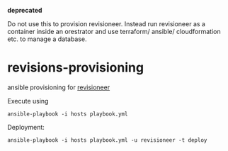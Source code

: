 **deprecated**

Do not use this to provision revisioneer. Instead run revisioneer as a container inside an orestrator and use terraform/ ansible/ cloudformation etc. to manage a database.

# revisions-provisioning

ansible provisioning for [revisioneer][1]

Execute using

    ansible-playbook -i hosts playbook.yml

Deployment:

    ansible-playbook -i hosts playbook.yml -u revisioneer -t deploy

[1]:https://github.com/nicolai86/revisioneer
